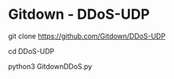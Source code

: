 # Gitdown - DDoS-UDP

git clone https://github.com/Gitdown/DDoS-UDP

cd DDoS-UDP

python3 GitdownDDoS.py
